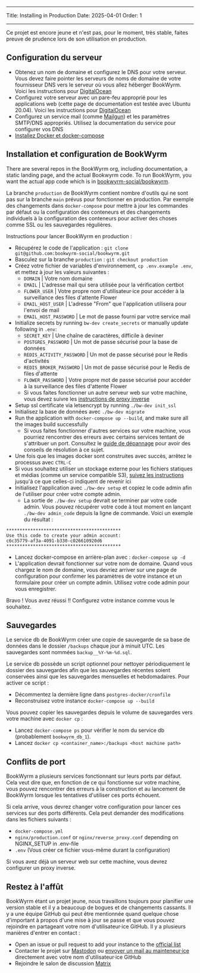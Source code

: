 - - -
Title: Installing in Production Date: 2025-04-01 Order: 1
- - -

Ce projet est encore jeune et n'est pas, pour le moment, très stable, faites preuve de prudence lors de son utilisation en production.

## Configuration du serveur
- Obtenez un nom de domaine et configurez le DNS pour votre serveur. Vous devez faire pointer les serveurs de noms de domaine de votre fournisseur DNS vers le serveur où vous allez héberger BookWyrm. Voici les instructions pour [DigitalOcean](https://www.digitalocean.com/community/tutorials/how-to-point-to-digitalocean-nameservers-from-common-domain-registrars)
- Configurez votre serveur avec un pare-feu approprié pour les applications web (cette page de documentation est testée avec Ubuntu 20.04). Voici les instructions pour [DigitalOcean](https://www.digitalocean.com/community/tutorials/initial-server-setup-with-ubuntu-20-04)
- Configurez un service mail (comme [Mailgun](https://documentation.mailgun.com/en/latest/quickstart.html)) et les paramètres SMTP/DNS appropriés. Utilisez la documentation du service pour configurer vos DNS
- [Installez Docker et docker-compose](https://docs.docker.com/compose/install/)

## Installation et configuration de BookWyrm

There are several repos in the BookWyrm org, including documentation, a static landing page, and the actual Bookwyrm code. To run BookWyrm, you want the actual app code which is in [bookwyrm-social/bookwyrm](https://github.com/bookwyrm-social/bookwyrm).

La branche `production` de BookWyrm contient nombre d'outils qui ne sont pas sur la branche `main` prévus pour fonctionner en production. Par exemple des changements dans `docker-compose` pour mettre à jour les commandes par défaut ou la configuration des conteneurs et des changements individuels à la configuration des conteneurs pour activer des choses comme SSL ou les sauvegardes régulières.

Instructions pour lancer BookWyrm en production :

- Récupérez le code de l'application : `git clone git@github.com:bookwyrm-social/bookwyrm.git`
- Basculez sur la branche `production` : `git checkout production`
- Créez votre fichier de variables d'environnement, `cp .env.example .env`, et mettez à jour les valeurs suivantes :
    - `DOMAIN` | Votre nom domaine
    - `EMAIL` | L'adresse mail qui sera utilisée pour la vérification certbot
    - `FLOWER_USER` | Votre propre nom d'utilisateur·ice pour accéder à la surveillance des files d'attente Flower
    - `EMAIL_HOST_USER` | L'adresse "From" que l'application utilisera pour l'envoi de mail
    - `EMAIL_HOST_PASSWORD` | Le mot de passe fourni par votre service mail
- Initialize secrets by running `bw-dev create_secrets` or manually update following in `.env`:
    - `SECRET_KEY` | Une chaîne de caractères, difficile à deviner
    - `POSTGRES_PASSWORD` | Un mot de passe sécurisé pour la base de données
    - `REDIS_ACTIVITY_PASSWORD` | Un mot de passe sécurisé pour le Redis d'activités
    - `REDIS_BROKER_PASSWORD` | Un mot de passe sécurisé pour le Redis de files d'attente
    - `FLOWER_PASSWORD` | Votre propre mot de passe sécurisé pour accéder à la surveillance des files d'attente Flower
    - Si vous faites fonctionner un autre serveur web sur votre machine, vous devez suivre les [instructions de proxy inverse](/reverse-proxy.html)
- Setup ssl certificate via letsencrypt by running `./bw-dev init_ssl`
- Initialisez la base de données avec `./bw-dev migrate`
- Run the application with `docker-compose up --build`, and make sure all the images build successfully
    - Si vous faites fonctionner d'autres services sur votre machine, vous pourriez rencontrer des erreurs avec certains services tentant de s'attribuer un port. Consultez le [guide de dépannage](#port_conflicts) pour avoir des conseils de résolution à ce sujet.
- Une fois que les images docker sont construites avec succès, arrêtez le processus avec `CTRL-C`
- Si vous souhaitez utiliser un stockage externe pour les fichiers statiques et médias (comme un service compatible S3), [suivez les instructions](/external-storage.html) jusqu'à ce que celles-ci indiquent de revenir ici
- Initialisez l'application avec `./bw-dev setup` et copiez le code admin afin de l'utiliser pour créer votre compte admin.
    - La sortie de `./bw-dev setup` devrait se terminer par votre code admin. Vous pouvez récupérer votre code à tout moment en lançant `./bw-dev admin_code` depuis la ligne de commande. Voici un exemple du résultat :

``` { .sh }
*******************************************
Use this code to create your admin account:
c6c35779-af3a-4091-b330-c026610920d6
*******************************************
```

- Lancez docker-compose en arrière-plan avec : `docker-compose up -d`
- L'application devrait fonctionner sur votre nom de domaine. Quand vous chargez le nom de domaine, vous devriez arriver sur une page de configuration pour confirmer les paramètres de votre instance et un formulaire pour créer un compte admin. Utilisez votre code admin pour vous enregistrer.

Bravo ! Vous avez réussi !! Configurez votre instance comme vous le souhaitez.


## Sauvegardes

Le service db de BookWyrm créer une copie de sauvegarde de sa base de données dans le dossier `/backups` chaque jour à minuit UTC. Les sauvegardes sont nommées `backup__%Y-%m-%d.sql`.

Le service db possède un script optionnel pour nettoyer périodiquement le dossier des sauvegardes afin que les sauvegardes récentes soient conservées ainsi que les sauvegardes mensuelles et hebdomadaires. Pour activer ce script :

- Décommentez la dernière ligne dans `postgres-docker/cronfile`
- Reconstruisez votre instance `docker-compose up --build`

Vous pouvez copier les sauvegardes depuis le volume de sauvegardes vers votre machine avec `docker cp` :

- Lancez `docker-compose ps` pour vérifier le nom du service db (probablement `bookwyrm_db_1`).
- Lancez `docker cp <container_name>:/backups <host machine path>`

## Conflits de port

BookWyrm a plusieurs services fonctionnant sur leurs ports par défaut. Cela veut dire que, en fonction de ce qui fonctionne sur votre machine, vous pouvez rencontrer des erreurs à la construction et au lancement de BookWyrm lorsque les tentatives d'utiliser ces ports échouent.

Si cela arrive, vous devrez changer votre configuration pour lancer ces services sur des ports différents. Cela peut demander des modifications dans les fichiers suivants :

- `docker-compose.yml`
- `nginx/production.conf` or `nginx/reverse_proxy.conf` depending on NGINX_SETUP in .env-file
- `.env` (Vous créer ce fichier vous-même durant la configuration)

Si vous avez déjà un serveur web sur cette machine, vous devrez configurer un proxy inverse.

## Restez à l'affût

BookWyrm étant un projet jeune, nous travaillons toujours pour planifier une version stable et il y a beaucoup de bogues et de changements cassants. Il y a une équipe GitHub qui peut être mentionnée quand quelque chose d'important à propos d'une mise à jour se passe et que vous pouvez rejoindre en partageant votre nom d'utilisateur·ice GitHub. Il y a plusieurs manières d'entrer en contact :

 - Open an issue or pull request to add your instance to the [official list](https://joinbookwyrm.com/instances/)
 - Contacter le projet sur [Mastodon](https://tech.lgbt/@bookwyrm) ou [envoyer un mail au mainteneur·ice](mailto:mousereeve@riseup.net) directement avec votre nom d'utilisateur·ice GitHub
 - Rejoindre le salon de discussion [Matrix](https://matrix.to/#/#bookwyrm:matrix.org)
